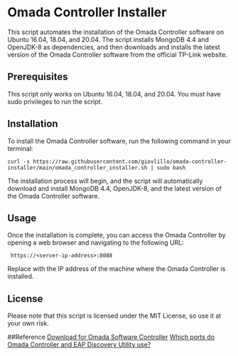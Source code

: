 # Omada Controller Installer
This script automates the installation of the Omada Controller software on Ubuntu 16.04, 18.04, and 20.04. The script installs MongoDB 4.4 and OpenJDK-8 as dependencies, and then downloads and installs the latest version of the Omada Controller software from the official TP-Link website.

## Prerequisites
This script only works on Ubuntu 16.04, 18.04, and 20.04. You must have sudo privileges to run the script.

## Installation
To install the Omada Controller software, run the following command in your terminal:


``` curl -s https://raw.githubusercontent.com/giovlillo/omada-controller-installer/main/omada_controller_installer.sh | sudo bash ```

The installation process will begin, and the script will automatically download and install MongoDB 4.4, OpenJDK-8, and the latest version of the Omada Controller software.

## Usage
Once the installation is complete, you can access the Omada Controller by opening a web browser and navigating to the following URL:

``` https://<server-ip-address>:8088```

Replace <server-ip-address> with the IP address of the machine where the Omada Controller is installed.

## License
Please note that this script is licensed under the MIT License, so use it at your own risk.

##Reference
[Download for Omada Software Controller](https://www.tp-link.com/en/support/download/omada-software-controller/)
[Which ports do Omada Controller and EAP Discovery Utility use?](https://www.tp-link.com/us/support/faq/3265/)
